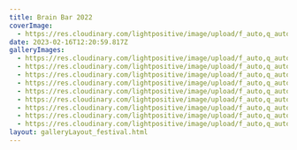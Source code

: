 ```yaml
---
title: Brain Bar 2022
coverImage:
  - https://res.cloudinary.com/lightpositive/image/upload/f_auto,q_auto/v1676554308/uploads/Forr%C3%A1spont%202022/Brain%20Bar%202022/309827835_2527775330697944_8715186633043173801_n.jpg
date: 2023-02-16T12:20:59.817Z
galleryImages:
  - https://res.cloudinary.com/lightpositive/image/upload/f_auto,q_auto/v1676554309/uploads/Forr%C3%A1spont%202022/Brain%20Bar%202022/309977535_2527774780697999_4850156938372346142_n.jpg
  - https://res.cloudinary.com/lightpositive/image/upload/f_auto,q_auto/v1676554309/uploads/Forr%C3%A1spont%202022/Brain%20Bar%202022/brain_bar_szeptember_30_magyar_zene_h%C3%A1za.jpg
  - https://res.cloudinary.com/lightpositive/image/upload/f_auto,q_auto/v1676554309/uploads/Forr%C3%A1spont%202022/Brain%20Bar%202022/309846761_2527775860697891_4058881337425575808_n.jpg
  - https://res.cloudinary.com/lightpositive/image/upload/f_auto,q_auto/v1676554308/uploads/Forr%C3%A1spont%202022/Brain%20Bar%202022/309700815_2527776377364506_1417227872203887718_n.jpg
  - https://res.cloudinary.com/lightpositive/image/upload/f_auto,q_auto/v1676554308/uploads/Forr%C3%A1spont%202022/Brain%20Bar%202022/309690945_2527774310698046_4960184471221379696_n.jpg
  - https://res.cloudinary.com/lightpositive/image/upload/f_auto,q_auto/v1676554308/uploads/Forr%C3%A1spont%202022/Brain%20Bar%202022/309827835_2527775330697944_8715186633043173801_n.jpg
  - https://res.cloudinary.com/lightpositive/image/upload/f_auto,q_auto/v1676554308/uploads/Forr%C3%A1spont%202022/Brain%20Bar%202022/309834557_2527774087364735_4753265937085639474_n.jpg
  - https://res.cloudinary.com/lightpositive/image/upload/f_auto,q_auto/v1676554308/uploads/Forr%C3%A1spont%202022/Brain%20Bar%202022/309778076_2527774837364660_4612348924037954823_n.jpg
  - https://res.cloudinary.com/lightpositive/image/upload/f_auto,q_auto/v1676554308/uploads/Forr%C3%A1spont%202022/Brain%20Bar%202022/309559077_2527776590697818_6337049110841150165_n.jpg
layout: galleryLayout_festival.html
---
```

